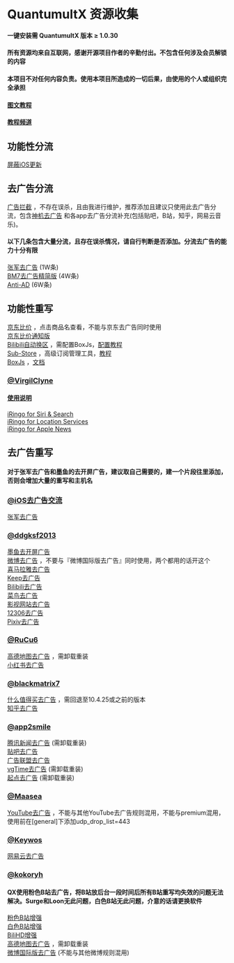 # QuantumultX 资源收集
#### 一键安装需 QuantumultX 版本 ≥ 1.0.30
#### 所有资源均来自互联网，感谢开源项目作者的辛勤付出。不包含任何涉及会员解锁的内容
#### 本项目不对任何内容负责。使用本项目所造成的一切后果，由使用的个人或组织完全承担
#### [图文教程](https://www.notion.so/kopshawn/Quantumult-X-1d32ddc6e61c4892ad2ec5ea47f00917)
#### [教程频道](https://t.me/xiaoxiaoyunxi)
## 功能性分流
[屏蔽iOS更新](https://quantumult.app/x/open-app/add-resource?remote-resource=%7B%22filter_remote%22%3A%5B%22https%3A%2F%2Fraw.githubusercontent.com%2Fkokoryh%2FScript%2Fmaster%2FSurge%2Frule%2FBlockiOSUpdate.list%2C%20tag%3D%E5%B1%8F%E8%94%BDiOS%E6%9B%B4%E6%96%B0%2C%20force-policy%3Dreject%2C%20update-interval%3D172800%2C%20opt-parser%3Dtrue%2C%20enabled%3Dtrue%22%5D%7D)  
## 去广告分流
[广告拦截](https://quantumult.app/x/open-app/add-resource?remote-resource=%7B%22filter_remote%22%3A%5B%22https%3A%2F%2Fraw.githubusercontent.com%2Fkokoryh%2FScript%2Fmaster%2FSurge%2Frule%2FAdvertising.list%2C%20tag%3D%E5%B9%BF%E5%91%8A%E6%8B%A6%E6%88%AA%2C%20force-policy%3Dreject%2C%20update-interval%3D172800%2C%20opt-parser%3Dtrue%2C%20enabled%3Dtrue%22%5D%7D) ，不存在误杀，且由我进行维护，推荐添加且建议只使用此去广告分流，包含[神机去广告](https://github.com/DivineEngine/Profiles/tree/master) 和各app去广告分流补充(包括贴吧，B站，知乎，网易云音乐)。  
#### 以下几条包含大量分流，且存在误杀情况，请自行判断是否添加。分流去广告的能力十分有限
[张军去广告](https://quantumult.app/x/open-app/add-resource?remote-resource=%7B%22filter_remote%22%3A%5B%22https%3A%2F%2Fraw.githubusercontent.com%2Ffmz200%2Fwool_scripts%2Fmain%2FQuantumultX%2Ffilter%2Ffenliu.list%2C%20tag%3D%E5%BC%A0%E5%86%9B%E5%8E%BB%E5%B9%BF%E5%91%8A%2C%20force-policy%3Dreject%2C%20update-interval%3D172800%2C%20opt-parser%3Dfalse%2C%20enabled%3Dtrue%22%5D%7D) (1W条)  
[BM7去广告精简版](https://quantumult.app/x/open-app/add-resource?remote-resource=%7B%22filter_remote%22%3A%5B%22https%3A%2F%2Fraw.githubusercontent.com%2Fblackmatrix7%2Fios_rule_script%2Fmaster%2Frule%2FQuantumultX%2FAdvertisingLite%2FAdvertisingLite.list%2C%20tag%3DBM7%E5%8E%BB%E5%B9%BF%E5%91%8A%E7%B2%BE%E7%AE%80%E7%89%88%2C%20force-policy%3Dreject%2C%20update-interval%3D172800%2C%20opt-parser%3Dfalse%2C%20enabled%3Dtrue%22%5D%7D) (4W条)  
[Anti-AD](https://quantumult.app/x/open-app/add-resource?remote-resource=%7B%22filter_remote%22%3A%5B%22https%3A%2F%2Fanti-ad.net%2Fsurge2.txt%2C%20tag%3DAnti-AD%2C%20force-policy%3Dreject%2C%20update-interval%3D172800%2C%20opt-parser%3Dtrue%2C%20enabled%3Dtrue%22%5D%7D) (6W条)  
## 功能性重写
[京东比价](https://quantumult.app/x/open-app/add-resource?remote-resource=%7B%22rewrite_remote%22%3A%5B%22https%3A%2F%2Fraw.githubusercontent.com%2Fkokoryh%2FScript%2Fmaster%2FSurge%2Fmodule%2Fjd_price.sgmodule%2C%20tag%3D%E4%BA%AC%E4%B8%9C%E6%AF%94%E4%BB%B7%2C%20update-interval%3D172800%2C%20opt-parser%3Dtrue%2C%20enabled%3Dtrue%22%5D%7D) ，点击商品名查看，不能与京东去广告同时使用  
[京东比价通知版](https://quantumult.app/x/open-app/add-resource?remote-resource=%7B%22rewrite_remote%22%3A%5B%22https%3A%2F%2Fraw.githubusercontent.com%2Fkokoryh%2FScript%2Fmaster%2FSurge%2Fmodule%2Fjd_price2.sgmodule%2C%20tag%3D%E4%BA%AC%E4%B8%9C%E6%AF%94%E4%BB%B7%E9%80%9A%E7%9F%A5%E7%89%88%2C%20update-interval%3D172800%2C%20opt-parser%3Dtrue%2C%20enabled%3Dtrue%22%5D%7D)  
[Bilibili自动换区](https://quantumult.app/x/open-app/add-resource?remote-resource=%7B%22rewrite_remote%22%3A%5B%22https%3A%2F%2Fraw.githubusercontent.com%2Fddgksf2013%2FRewrite%2Fmaster%2FFunction%2FBilibiliAutoRegion.conf%2C%20tag%3DBilibili%E8%87%AA%E5%8A%A8%E6%8D%A2%E5%8C%BA%2C%20update-interval%3D172800%2C%20opt-parser%3Dfalse%2C%20enabled%3Dtrue%22%5D%7D) ，需配置BoxJs，[配置教程](https://guttural-waterfall-aab.notion.site/Bilibili-88de871443a34985be4764629061b374)  
[Sub-Store](https://quantumult.app/x/open-app/add-resource?remote-resource=%7B%22rewrite_remote%22%3A%5B%22https%3A%2F%2Fraw.githubusercontent.com%2FPeng-YM%2FSub-Store%2Fmaster%2Fconfig%2FQX.snippet%2C%20tag%3DSubStore%2C%20update-interval%3D172800%2C%20opt-parser%3Dfalse%2C%20enabled%3Dtrue%22%5D%7D) ，高级订阅管理工具，[教程](https://www.notion.so/Sub-Store-6259586994d34c11a4ced5c406264b46)  
[BoxJs](https://quantumult.app/x/open-app/add-resource?remote-resource=%7B%22rewrite_remote%22%3A%5B%22https%3A%2F%2Fraw.githubusercontent.com%2Fchavyleung%2Fscripts%2Fmaster%2Fbox%2Frewrite%2Fboxjs.rewrite.quanx.conf%2C%20tag%3DBoxJs%2C%20update-interval%3D172800%2C%20opt-parser%3Dfalse%2C%20enabled%3Dtrue%22%5D%7D) ，[文档](https://docs.boxjs.app/)  
### [@VirgilClyne](https://github.com/VirgilClyne/iRingo)
#### [使用说明](https://github.com/VirgilClyne/iRingo/blob/main/README.md)
[iRingo for Siri & Search](https://quantumult.app/x/open-app/add-resource?remote-resource=%7B%22rewrite_remote%22%3A%5B%22https%3A%2F%2Fraw.githubusercontent.com%2FVirgilClyne%2FiRingo%2Fmain%2Fqxrewrite%2FSiri.qxrewrite%2C%20tag%3DiRingo%20for%20Siri%20%26%20Search%2C%20update-interval%3D172800%2C%20opt-parser%3Dfalse%2C%20enabled%3Dtrue%22%5D%7D)  
[iRingo for Location Services](https://quantumult.app/x/open-app/add-resource?remote-resource=%7B%22rewrite_remote%22%3A%5B%22https%3A%2F%2Fraw.githubusercontent.com%2FVirgilClyne%2FiRingo%2Fmain%2Fqxrewrite%2FLocation.qxrewrite%2C%20tag%3DiRingo%20for%20Location%20Services%2C%20update-interval%3D172800%2C%20opt-parser%3Dfalse%2C%20enabled%3Dtrue%22%5D%7D)  
[iRingo for Apple News](https://quantumult.app/x/open-app/add-resource?remote-resource=%7B%22rewrite_remote%22%3A%5B%22https%3A%2F%2Fraw.githubusercontent.com%2FVirgilClyne%2FiRingo%2Fmain%2Fqxrewrite%2FNews.qxrewrite%2C%20tag%3DiRingo%20for%20Apple%20News%2C%20update-interval%3D172800%2C%20opt-parser%3Dfalse%2C%20enabled%3Dtrue%22%5D%7D)  
## 去广告重写
#### 对于张军去广告和墨鱼的去开屏广告，建议取自己需要的，建一个片段往里添加，否则会增加大量的重写和主机名
### [@iOS去广告交流](https://t.me/quguanggao)
[张军去广告](https://quantumult.app/x/open-app/add-resource?remote-resource=%7B%22rewrite_remote%22%3A%5B%22https%3A%2F%2Fraw.githubusercontent.com%2Ffmz200%2Fwool_scripts%2Fmain%2FQuantumultX%2Frewrite%2Fchongxie.txt%2C%20tag%3D%E5%BC%A0%E5%86%9B%E5%8E%BB%E5%B9%BF%E5%91%8A%2C%20update-interval%3D172800%2C%20opt-parser%3Dfalse%2C%20enabled%3Dtrue%22%5D%7D)  
### [@ddgksf2013](https://github.com/ddgksf2013/Rewrite)
[墨鱼去开屏广告](https://quantumult.app/x/open-app/add-resource?remote-resource=%7B%22rewrite_remote%22%3A%5B%22https%3A%2F%2Fraw.githubusercontent.com%2Fddgksf2013%2FRewrite%2Fmaster%2FAdBlock%2FStartUp.conf%2C%20tag%3D%E5%8E%BB%E5%BC%80%E5%B1%8F%E5%B9%BF%E5%91%8A%2C%20update-interval%3D172800%2C%20opt-parser%3Dfalse%2C%20enabled%3Dtrue%22%5D%7D)  
[微博去广告](https://quantumult.app/x/open-app/add-resource?remote-resource=%7B%22rewrite_remote%22%3A%5B%22https%3A%2F%2Fraw.githubusercontent.com%2Fddgksf2013%2FRewrite%2Fmaster%2FAdBlock%2FWeibo.conf%2C%20tag%3D%E5%BE%AE%E5%8D%9A%E5%8E%BB%E5%B9%BF%E5%91%8A%2C%20update-interval%3D172800%2C%20opt-parser%3Dfalse%2C%20enabled%3Dtrue%22%5D%7D) ，不要与『微博国际版去广告』同时使用，两个都用的话开这个  
[喜马拉雅去广告](https://quantumult.app/x/open-app/add-resource?remote-resource=%7B%22rewrite_remote%22%3A%5B%22https%3A%2F%2Fraw.githubusercontent.com%2Fddgksf2013%2FRewrite%2Fmaster%2FAdBlock%2FXimalaya.conf%2C%20tag%3D%E5%96%9C%E9%A9%AC%E6%8B%89%E9%9B%85%E5%8E%BB%E5%B9%BF%E5%91%8A%2C%20update-interval%3D172800%2C%20opt-parser%3Dfalse%2C%20enabled%3Dtrue%22%5D%7D)  
[Keep去广告](https://quantumult.app/x/open-app/add-resource?remote-resource=%7B%22rewrite_remote%22%3A%5B%22https%3A%2F%2Fraw.githubusercontent.com%2Fddgksf2013%2FRewrite%2Fmaster%2FAdBlock%2FKeepStyle.conf%2C%20tag%3DKeep%E5%8E%BB%E5%B9%BF%E5%91%8A%2C%20update-interval%3D172800%2C%20opt-parser%3Dfalse%2C%20enabled%3Dtrue%22%5D%7D)  
[Bilibili去广告](https://quantumult.app/x/open-app/add-resource?remote-resource=%7B%22rewrite_remote%22%3A%5B%22https%3A%2F%2Fraw.githubusercontent.com%2Fddgksf2013%2FRewrite%2Fmaster%2FAdBlock%2FBilibili.conf%2C%20tag%3DBilibili%E5%8E%BB%E5%B9%BF%E5%91%8A%2C%20update-interval%3D172800%2C%20opt-parser%3Dfalse%2C%20enabled%3Dtrue%22%5D%7D)  
[菜鸟去广告](https://quantumult.app/x/open-app/add-resource?remote-resource=%7B%22rewrite_remote%22%3A%5B%22https%3A%2F%2Fraw.githubusercontent.com%2Fddgksf2013%2FRewrite%2Fmaster%2FAdBlock%2FCainiao.conf%2C%20tag%3D%E8%8F%9C%E9%B8%9F%E5%8E%BB%E5%B9%BF%E5%91%8A%2C%20update-interval%3D172800%2C%20opt-parser%3Dfalse%2C%20enabled%3Dtrue%22%5D%7D)  
[影视网站去广告](https://quantumult.app/x/open-app/add-resource?remote-resource=%7B%22rewrite_remote%22%3A%5B%22https%3A%2F%2Fraw.githubusercontent.com%2Fddgksf2013%2FRewrite%2Fmaster%2FHtml%2FWebAdBlock.conf%2C%20tag%3D%E5%BD%B1%E8%A7%86%E7%BD%91%E7%AB%99%E5%8E%BB%E5%B9%BF%E5%91%8A%2C%20update-interval%3D172800%2C%20opt-parser%3Dfalse%2C%20enabled%3Dtrue%22%5D%7D)  
[12306去广告](https://quantumult.app/x/open-app/add-resource?remote-resource=%7B%22rewrite_remote%22%3A%5B%22https%3A%2F%2Fraw.githubusercontent.com%2Fddgksf2013%2FScripts%2Fmaster%2F12306.js%2C%20tag%3D12306%E5%8E%BB%E5%B9%BF%E5%91%8A%2C%20update-interval%3D172800%2C%20opt-parser%3Dtrue%2C%20enabled%3Dtrue%22%5D%7D)  
[Pixiv去广告](https://quantumult.app/x/open-app/add-resource?remote-resource=%7B%22rewrite_remote%22%3A%5B%22https%3A%2F%2Fraw.githubusercontent.com%2Fddgksf2013%2FScripts%2Fmaster%2FpixivAds.js%2C%20tag%3DPixiv%E5%8E%BB%E5%B9%BF%E5%91%8A%2C%20update-interval%3D172800%2C%20opt-parser%3Dtrue%2C%20enabled%3Dtrue%22%5D%7D)  
### [@RuCu6](https://github.com/RuCu6/QuanX)
[高德地图去广告](https://quantumult.app/x/open-app/add-resource?remote-resource=%7B%22rewrite_remote%22%3A%5B%22https%3A%2F%2Fraw.githubusercontent.com%2FRuCu6%2FQuanX%2Fmain%2FRewrites%2FCube%2Famap.snippet%2C%20tag%3D%E9%AB%98%E5%BE%B7%E5%9C%B0%E5%9B%BE%E5%8E%BB%E5%B9%BF%E5%91%8A%2C%20update-interval%3D172800%2C%20opt-parser%3Dfalse%2C%20enabled%3Dtrue%22%5D%7D) ，需卸载重装  
[小红书去广告](https://quantumult.app/x/open-app/add-resource?remote-resource=%7B%22rewrite_remote%22%3A%5B%22https%3A%2F%2Fraw.githubusercontent.com%2FRuCu6%2FQuanX%2Fmain%2FRewrites%2FCube%2Fxiaohongshu.snippet%2C%20tag%3D%E5%B0%8F%E7%BA%A2%E4%B9%A6%E5%8E%BB%E5%B9%BF%E5%91%8A%2C%20update-interval%3D172800%2C%20opt-parser%3Dfalse%2C%20enabled%3Dtrue%22%5D%7D)  
### [@blackmatrix7](https://github.com/blackmatrix7/ios_rule_script)
[什么值得买去广告](https://quantumult.app/x/open-app/add-resource?remote-resource=%7B%22rewrite_remote%22%3A%5B%22https%3A%2F%2Fraw.githubusercontent.com%2Fblackmatrix7%2Fios_rule_script%2Fmaster%2Fscript%2Fsmzdm%2Fsmzdm_remove_ads.qxrewrite%2C%20tag%3D%E4%BB%80%E4%B9%88%E5%80%BC%E5%BE%97%E4%B9%B0%E5%8E%BB%E5%B9%BF%E5%91%8A%2C%20update-interval%3D172800%2C%20opt-parser%3Dfalse%2C%20enabled%3Dtrue%22%5D%7D) ，需回退至10.4.25或之前的版本  
[知乎去广告](https://quantumult.app/x/open-app/add-resource?remote-resource=%7B%22rewrite_remote%22%3A%5B%22https%3A%2F%2Fraw.githubusercontent.com%2Fblackmatrix7%2Fios_rule_script%2Fmaster%2Fscript%2Fzheye%2Fzheye.snippet%2C%20tag%3D%E7%9F%A5%E4%B9%8E%E5%8E%BB%E5%B9%BF%E5%91%8A%2C%20update-interval%3D172800%2C%20opt-parser%3Dfalse%2C%20enabled%3Dtrue%22%5D%7D)  
### [@app2smile](https://github.com/app2smile/rules)
[腾讯新闻去广告](https://quantumult.app/x/open-app/add-resource?remote-resource=%7B%22rewrite_remote%22%3A%5B%22https%3A%2F%2Fraw.githubusercontent.com%2Fapp2smile%2Frules%2Fmaster%2Fmodule%2Fqqnews.conf%2C%20tag%3D%E8%85%BE%E8%AE%AF%E6%96%B0%E9%97%BB%E5%8E%BB%E5%B9%BF%E5%91%8A%2C%20update-interval%3D172800%2C%20opt-parser%3Dfalse%2C%20enabled%3Dtrue%22%5D%7D) (需卸载重装)  
[贴吧去广告](https://quantumult.app/x/open-app/add-resource?remote-resource=%7B%22rewrite_remote%22%3A%5B%22https%3A%2F%2Fraw.githubusercontent.com%2Fapp2smile%2Frules%2Fmaster%2Fmodule%2Ftieba-qx.conf%2C%20tag%3D%E8%B4%B4%E5%90%A7%E5%8E%BB%E5%B9%BF%E5%91%8A%2C%20update-interval%3D172800%2C%20opt-parser%3Dfalse%2C%20enabled%3Dtrue%22%5D%7D)  
[广告联盟去广告](https://quantumult.app/x/open-app/add-resource?remote-resource=%7B%22rewrite_remote%22%3A%5B%22https%3A%2F%2Fraw.githubusercontent.com%2Fapp2smile%2Frules%2Fmaster%2Fmodule%2Fadsense.conf%2C%20tag%3D%E5%B9%BF%E5%91%8A%E8%81%94%E7%9B%9F%E5%8E%BB%E5%B9%BF%E5%91%8A%2C%20update-interval%3D172800%2C%20opt-parser%3Dfalse%2C%20enabled%3Dtrue%22%5D%7D)  
[vgTime去广告](https://quantumult.app/x/open-app/add-resource?remote-resource=%7B%22rewrite_remote%22%3A%5B%22https%3A%2F%2Fraw.githubusercontent.com%2Fapp2smile%2Frules%2Fmaster%2Fmodule%2Fvgtime.conf%2C%20tag%3DvgTime%E5%8E%BB%E5%B9%BF%E5%91%8A%2C%20update-interval%3D172800%2C%20opt-parser%3Dfalse%2C%20enabled%3Dtrue%22%5D%7D) (需卸载重装)  
[起点去广告](https://quantumult.app/x/open-app/add-resource?remote-resource=%7B%22rewrite_remote%22%3A%5B%22https%3A%2F%2Fraw.githubusercontent.com%2Fapp2smile%2Frules%2Fmaster%2Fmodule%2Fqidian.conf%2C%20tag%3D%E8%B5%B7%E7%82%B9%E5%8E%BB%E5%B9%BF%E5%91%8A%2C%20update-interval%3D172800%2C%20opt-parser%3Dfalse%2C%20enabled%3Dtrue%22%5D%7D) (需卸载重装)  
### [@Maasea](https://github.com/Maasea/sgmodule)
[YouTube去广告](https://quantumult.app/x/open-app/add-resource?remote-resource=%7B%22rewrite_remote%22%3A%5B%22https%3A%2F%2Fraw.githubusercontent.com%2FMaasea%2Fsgmodule%2Fmaster%2FYoutubeAds.sgmodule%2C%20tag%3DYouTube%E5%8E%BB%E5%B9%BF%E5%91%8A%2C%20update-interval%3D172800%2C%20opt-parser%3Dtrue%2C%20enabled%3Dtrue%22%5D%7D) ，不能与其他YouTube去广告规则混用，不能与premium混用，使用前在[general]下添加udp_drop_list=443  
### [@Keywos](https://github.com/Keywos/rule)
[网易云去广告](https://quantumult.app/x/open-app/add-resource?remote-resource=%7B%22rewrite_remote%22%3A%5B%22https%3A%2F%2Fraw.githubusercontent.com%2FKeywos%2Frule%2Fmain%2Fmodule%2Fwyy.sgmodule%23ntf%3D0%26inhn%3Dmusic%2C%20tag%3D%E7%BD%91%E6%98%93%E4%BA%91%E5%8E%BB%E5%B9%BF%E5%91%8A%2C%20update-interval%3D172800%2C%20opt-parser%3Dtrue%2C%20enabled%3Dtrue%22%5D%7D)  
### [@kokoryh](https://github.com/kokoryh/Script)
#### QX使用粉色B站去广告，将B站放后台一段时间后所有B站重写均失效的问题无法解决。Surge和Loon无此问题，白色B站无此问题，介意的话请更换软件
[粉色B站增强](https://quantumult.app/x/open-app/add-resource?remote-resource=%7B%22rewrite_remote%22%3A%5B%22https%3A%2F%2Fraw.githubusercontent.com%2Fkokoryh%2FScript%2Fmaster%2FSurge%2Fmodule%2Fbilibili.sgmodule%23ntf%3D0%26out%3Dregion%2Bskin%2C%20tag%3D%E7%B2%89%E8%89%B2B%E7%AB%99%E5%A2%9E%E5%BC%BA%2C%20update-interval%3D172800%2C%20opt-parser%3Dtrue%2C%20enabled%3Dtrue%22%5D%7D)  
[白色B站增强](https://quantumult.app/x/open-app/add-resource?remote-resource=%7B%22rewrite_remote%22%3A%5B%22https%3A%2F%2Fraw.githubusercontent.com%2Fkokoryh%2FScript%2Fmaster%2FSurge%2Fmodule%2Fbilibili_white.sgmodule%23ntf%3D0%26out%3Dregion%2Bskin%2C%20tag%3D%E7%99%BD%E8%89%B2B%E7%AB%99%E5%A2%9E%E5%BC%BA%2C%20update-interval%3D172800%2C%20opt-parser%3Dtrue%2C%20enabled%3Dtrue%22%5D%7D)  
[BiliHD增强](https://quantumult.app/x/open-app/add-resource?remote-resource=%7B%22rewrite_remote%22%3A%5B%22https%3A%2F%2Fraw.githubusercontent.com%2Fkokoryh%2FScript%2Fmaster%2FSurge%2Fmodule%2Fbilibili_hd.sgmodule%23ntf%3D0%26out%3Dregion%2C%20tag%3DBiliHD%E5%A2%9E%E5%BC%BA%2C%20update-interval%3D172800%2C%20opt-parser%3Dtrue%2C%20enabled%3Dtrue%22%5D%7D)  
[高德地图去广告](https://quantumult.app/x/open-app/add-resource?remote-resource=%7B%22rewrite_remote%22%3A%5B%22https%3A%2F%2Fraw.githubusercontent.com%2Fkokoryh%2FScript%2Fmaster%2FSurge%2Fmodule%2Famap.sgmodule%2C%20tag%3D%E9%AB%98%E5%BE%B7%E5%9C%B0%E5%9B%BE%E5%8E%BB%E5%B9%BF%E5%91%8A%2C%20update-interval%3D172800%2C%20opt-parser%3Dtrue%2C%20enabled%3Dtrue%22%5D%7D) ，需卸载重装  
[微博国际版去广告](https://quantumult.app/x/open-app/add-resource?remote-resource=%7B%22rewrite_remote%22%3A%5B%22https%3A%2F%2Fraw.githubusercontent.com%2Fkokoryh%2FScript%2Fmaster%2FSurge%2Fmodule%2Fweibo_intl.sgmodule%2C%20tag%3D%E5%BE%AE%E5%8D%9A%E5%9B%BD%E9%99%85%E7%89%88%E5%8E%BB%E5%B9%BF%E5%91%8A%2C%20update-interval%3D172800%2C%20opt-parser%3Dtrue%2C%20enabled%3Dtrue%22%5D%7D) (不能与其他微博规则混用)  
